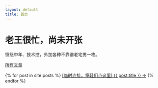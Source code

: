 ```yaml
---
layout: default
title: 首页
---
```

<div class="row">
  <div class="span12">
    <div class="hero-unit">
      <h1>老王很忙，尚未开张</h1>
      <p>愤怒中年、技术控，外加各种不靠谱老宅男一枚。</p>
      <p><a class="btn btn-primary btn-large" href="{{ site.archive_path }}">所有文章</a></p>
    </div>
  </div>
  <div class="span4 offset4">
  <p>
  {% for post in site.posts %}
  <a class="btn btn-info" href="{{ post.url }}">[临时连接，童鞋们点这里] {{ post.title }} &rarr;</a>
  {% endfor %}
  </p>
  </div>
</div>
